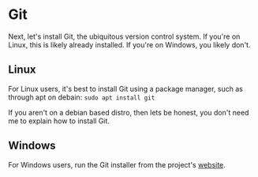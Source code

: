 # Git

Next, let's install Git, the ubiquitous version control system. If you're on Linux, this is likely already installed.
If you're on Windows, you likely don't.

## Linux

For Linux users, it's best to install Git using a package manager, such as through apt on debain:
`sudo apt install git`

If you aren't on a debian based distro, then lets be honest, you don't need me to explain how to install Git.

## Windows 

For Windows users, run the Git installer from the project's [website](https://git-scm.com).